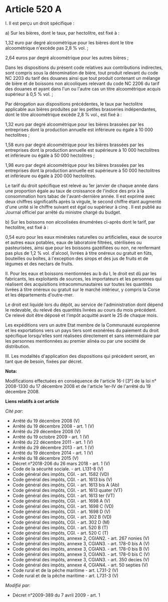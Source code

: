 # Article 520 A

I. Il est perçu un droit spécifique : 

a) Sur les bières, dont le taux, par hectolitre, est fixé à : 

1,32 euro par degré alcoométrique pour les bières dont le titre alcoométrique n'excède pas 2,8 % vol. ; 

2,64 euros par degré alcoométrique pour les autres bières ; 

Dans les dispositions du présent code relatives aux contributions indirectes, sont compris sous la dénomination de bière,
tout produit relevant du code NC 2203 du tarif des douanes ainsi que tout produit contenant un mélange de bière et de
boissons non alcooliques relevant du code NC 2206 du tarif des douanes et ayant dans l'un ou l'autre cas un titre
alcoométrique acquis supérieur à 0,5 % vol. ; 

Par dérogation aux dispositions précédentes, le taux par hectolitre applicable aux bières produites par les petites
brasseries indépendantes, dont le titre alcoométrique excède 2,8 % vol., est fixé à : 

1,32 euro par degré alcoométrique pour les bières brassées par les entreprises dont la production annuelle est inférieure ou
égale à 10 000 hectolitres ; 

1,58 euro par degré alcoométrique pour les bières brassées par les entreprises dont la production annuelle est supérieure à
10 000 hectolitres et inférieure ou égale à 50 000 hectolitres ; 

1,98 euro par degré alcoométrique pour les bières brassées par les entreprises dont la production annuelle est supérieure à
50 000 hectolitres et inférieure ou égale à 200 000 hectolitres. 

Le tarif du droit spécifique est relevé au 1er janvier de chaque année dans une proportion égale au taux de croissance de
l'indice des prix à la consommation hors tabac de l'avant-dernière année. Il est exprimé avec deux chiffres significatifs
après la virgule, le second chiffre étant augmenté d'une unité si le chiffre suivant est égal ou supérieur à cinq . Il est
publié au Journal officiel par arrêté du ministre chargé du budget. 

b) Sur les boissons non alcoolisées énumérées ci-après dont le tarif, par hectolitre, est fixé à : 

0,54 euro pour les eaux minérales naturelles ou artificielles, eaux de source et autres eaux potables, eaux de laboratoire
filtrées, stérilisées ou pasteurisées, ainsi que pour les boissons gazéifiées ou non, ne renfermant pas plus de 1,2 % vol.
d'alcool, livrées à titre onéreux ou gratuit en fûts, bouteilles ou boîtes, à l'exception des sirops et des jus de fruits et
de légumes et des nectars de fruits. 

II. Pour les eaux et boissons mentionnées au b du I, le droit est dû par les fabricants, les exploitants de sources, les
importateurs et les personnes qui réalisent des acquisitions intracommunautaires sur toutes les quantités livrées à titre
onéreux ou gratuit sur le marché intérieur, y compris la Corse et les départements d'outre-mer. 

Le droit est liquidé lors du dépôt, au service de l'administration dont dépend le redevable, du relevé des quantités livrées
au cours du mois précédent. Ce relevé doit être déposé et l'impôt acquitté avant le 25 de chaque mois. 

Les expéditions vers un autre Etat membre de la Communauté européenne et les exportations vers un pays tiers sont exonérées
du paiement du droit spécifique lorsqu'elles sont réalisées directement et sans intermédiaire par les personnes mentionnées
au premier alinéa ou par une société de distribution. 

III. Les modalités d'application des dispositions qui précèdent seront, en tant que de besoin, fixées par décret.

**Nota:**

Modifications effectuées en conséquence de l'article 16-I  [3°] de la loi n° 2008-1330 du 17 décembre 2008 et de l'article
1er-IV de l'arrêté du 19 décembre 2008.

**Liens relatifs à cet article**

_Cité par_:

  - Arrêté du 19 décembre 2008 (V)
  - Arrêté du 19 décembre 2008 - art. 1 (V)
  - Arrêté du 29 décembre 2008 (V)
  - Arrêté du 19 octobre 2009 - art. 1 (V)
  - Arrêté du 22 décembre 2011 - art. 1 (V)
  - Arrêté du 29 décembre 2013 - art. 1 (V)
  - Arrêté du 19 décembre 2014 - art. 1 (V)
  - Arrêté du 18 décembre 2015 (V)
  - Décret n°2018-206 du 26 mars 2018 - art. 1 (V)
  - Code de la sécurité sociale. - art. L131-8 (V)
  - Code général des impôts, CGI. - art. 1582 (VD)
  - Code général des impôts, CGI. - art. 1613 bis (V)
  - Code général des impôts, CGI. - art. 1613 bis A (Ab)
  - Code général des impôts, CGI. - art. 1613 quater (VT)
  - Code général des impôts, CGI. - art. 1613 ter (VT)
  - Code général des impôts, CGI. - art. 1698 A (V)
  - Code général des impôts, CGI. - art. 1698 C (VD)
  - Code général des impôts, CGI. - art. 1698 D (V)
  - Code général des impôts, CGI. - art. 302 B (VD)
  - Code général des impôts, CGI. - art. 302 D (M)
  - Code général des impôts, CGI. - art. 520 B (T)
  - Code général des impôts, CGI. - art. 520 C (T)
  - Code général des impôts, annexe 2, CGIAN2. - art. 267 nonies (V)
  - Code général des impôts, annexe 3, CGIAN3. - art. 178-0 bis A (V)
  - Code général des impôts, annexe 3, CGIAN3. - art. 178-0 bis B (V)
  - Code général des impôts, annexe 3, CGIAN3. - art. 178-0 bis C (V)
  - Code général des impôts, annexe 3, CGIAN3. - art. 350 decies (V)
  - Code général des impôts, annexe 4, CGIAN4. - art. 50 septies (V)
  - Code rural et de la pêche maritime - art. L731-2 (V)
  - Code rural et de la pêche maritime - art. L731-3 (V)

_Modifié par_:

  - Décret n°2009-389 du 7 avril 2009 - art. 1
